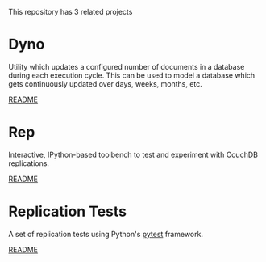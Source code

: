This repository has 3 related projects

Dyno
====

Utility which updates a configured number of documents in a database
during each execution cycle. This can be used to model a database
which gets continuously updated over days, weeks, months, etc.

[README](README_couchdyno.md)


Rep
===

Interactive, IPython-based toolbench to test and experiment with CouchDB
replications.

[README](README_rep.md)


Replication Tests
==================

A set of replication tests using Python's [pytest](http://pytest.org) framework.

[README](README_tests.md)

